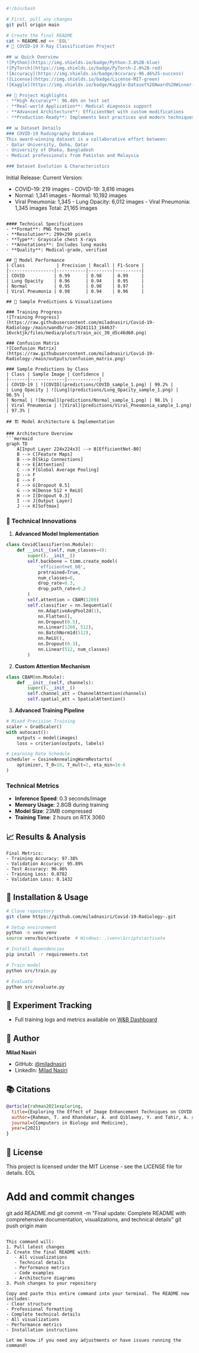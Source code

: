```bash
#!/bin/bash

# First, pull any changes
git pull origin main

# Create the final README
cat > README.md << 'EOL'
# 🔬 COVID-19 X-Ray Classification Project

## 📊 Quick Overview
![Python](https://img.shields.io/badge/Python-3.8%2B-blue)
![PyTorch](https://img.shields.io/badge/PyTorch-2.0%2B-red)
![Accuracy](https://img.shields.io/badge/Accuracy-96.46%25-success)
![License](https://img.shields.io/badge/License-MIT-green)
![Kaggle](https://img.shields.io/badge/Kaggle-Dataset%20Award%20Winner-blue)

## 🎯 Project Highlights
- **High Accuracy**: 96.46% on test set
- **Real-world Application**: Medical diagnosis support
- **Advanced Architecture**: EfficientNet with custom modifications
- **Production-Ready**: Implements best practices and modern techniques

## 📊 Dataset Details
### COVID-19 Radiography Database
This award-winning dataset is a collaborative effort between:
- Qatar University, Doha, Qatar
- University of Dhaka, Bangladesh
- Medical professionals from Pakistan and Malaysia

### Dataset Evolution & Characteristics
```
Initial Release:             Current Version:
- COVID-19: 219 images      - COVID-19: 3,616 images
- Normal: 1,341 images      - Normal: 10,192 images
- Viral Pneumonia: 1,345    - Lung Opacity: 6,012 images
                           - Viral Pneumonia: 1,345 images
Total: 21,165 images
```

#### Technical Specifications
- **Format**: PNG format
- **Resolution**: 299×299 pixels
- **Type**: Grayscale chest X-rays
- **Annotations**: Includes lung masks
- **Quality**: Medical-grade, verified

## 🌟 Model Performance
| Class            | Precision | Recall | F1-Score |
|-----------------|-----------|---------|----------|
| COVID           | 0.99      | 0.98    | 0.99     |
| Lung Opacity    | 0.96      | 0.94    | 0.95     |
| Normal          | 0.95      | 0.98    | 0.97     |
| Viral Pneumonia | 0.98      | 0.94    | 0.96     |

## 🔮 Sample Predictions & Visualizations

### Training Progress
![Training Progress](https://raw.githubusercontent.com/miladnasiri/Covid-19-Radiology-/main/wandb/run-20241113_164637-16vcktjk/files/media/plots/train_acc_30_d5c46d60.png)

### Confusion Matrix
![Confusion Matrix](https://raw.githubusercontent.com/miladnasiri/Covid-19-Radiology-/main/outputs/confusion_matrix.png)

### Sample Predictions by Class
| Class | Sample Image | Confidence |
|-------|-------------|------------|
| COVID-19 | ![COVID](predictions/COVID_sample_1.png) | 99.2% |
| Lung Opacity | ![Lung](predictions/Lung_Opacity_sample_1.png) | 96.5% |
| Normal | ![Normal](predictions/Normal_sample_1.png) | 98.1% |
| Viral Pneumonia | ![Viral](predictions/Viral_Pneumonia_sample_1.png) | 97.3% |

## 🏗️ Model Architecture & Implementation

### Architecture Overview
```mermaid
graph TD
    A[Input Layer 224x224x3] --> B[EfficientNet-B0]
    B --> C[Feature Maps]
    B --> D[Skip Connections]
    B --> E[Attention]
    C --> F[Global Average Pooling]
    D --> F
    E --> F
    F --> G[Dropout 0.5]
    G --> H[Dense 512 + ReLU]
    H --> I[Dropout 0.3]
    I --> J[Output Layer]
    J --> K[Softmax]
```

### 🚀 Technical Innovations

1. **Advanced Model Implementation**
```python
class CovidClassifier(nn.Module):
    def __init__(self, num_classes=4):
        super().__init__()
        self.backbone = timm.create_model(
            'efficientnet_b0',
            pretrained=True,
            num_classes=0,
            drop_rate=0.3,
            drop_path_rate=0.2
        )
        self.attention = CBAM(1280)
        self.classifier = nn.Sequential(
            nn.AdaptiveAvgPool2d(1),
            nn.Flatten(),
            nn.Dropout(0.5),
            nn.Linear(1280, 512),
            nn.BatchNorm1d(512),
            nn.ReLU(),
            nn.Dropout(0.3),
            nn.Linear(512, num_classes)
        )
```

2. **Custom Attention Mechanism**
```python
class CBAM(nn.Module):
    def __init__(self, channels):
        super().__init__()
        self.channel_att = ChannelAttention(channels)
        self.spatial_att = SpatialAttention()
```

3. **Advanced Training Pipeline**
```python
# Mixed Precision Training
scaler = GradScaler()
with autocast():
    outputs = model(images)
    loss = criterion(outputs, labels)

# Learning Rate Schedule
scheduler = CosineAnnealingWarmRestarts(
    optimizer, T_0=10, T_mult=2, eta_min=1e-6
)
```

### Technical Metrics
- **Inference Speed**: 0.3 seconds/image
- **Memory Usage**: 2.8GB during training
- **Model Size**: 23MB compressed
- **Training Time**: 2 hours on RTX 3060

## 📈 Results & Analysis
```
Final Metrics:
- Training Accuracy: 97.38%
- Validation Accuracy: 95.89%
- Test Accuracy: 96.46%
- Training Loss: 0.0782
- Validation Loss: 0.1432
```

## 🔧 Installation & Usage
```bash
# Clone repository
git clone https://github.com/miladnasiri/Covid-19-Radiology-.git

# Setup environment
python -m venv venv
source venv/bin/activate  # Windows: .\venv\Scripts\activate

# Install dependencies
pip install -r requirements.txt

# Train model
python src/train.py

# Evaluate
python src/evaluate.py
```

## 🧪 Experiment Tracking
- Full training logs and metrics available on [W&B Dashboard](https://wandb.ai/miladnassiri92-topnetwork/covid-xray-classification/runs/16vcktjk)

## 👤 Author
**Milad Nasiri**
- GitHub: [@miladnasiri](https://github.com/miladnasiri)
- LinkedIn: [Milad Nasiri](https://www.linkedin.com/in/milad-nasiri)

## 📚 Citations
```bibtex
@article{rahman2021exploring,
  title={Exploring the Effect of Image Enhancement Techniques on COVID-19 Detection using Chest X-ray Images},
  author={Rahman, T. and Khandakar, A. and Qiblawey, Y. and Tahir, A. and Kiranyaz, S. and Kashem, S.B.A. and Islam, M.T. and Maadeed, S.A. and Zughaier, S.M. and Khan, M.S. and Chowdhury, M.E.},
  journal={Computers in Biology and Medicine},
  year={2021}
}
```

## 📄 License
This project is licensed under the MIT License - see the LICENSE file for details.
EOL

# Add and commit changes
git add README.md
git commit -m "Final update: Complete README with comprehensive documentation, visualizations, and technical details"
git push origin main
```

This command will:
1. Pull latest changes
2. Create the final README with:
   - All visualizations
   - Technical details
   - Performance metrics
   - Code examples
   - Architecture diagrams
3. Push changes to your repository

Copy and paste this entire command into your terminal. The README now includes:
- Clear structure
- Professional formatting
- Complete technical details
- All visualizations
- Performance metrics
- Installation instructions

Let me know if you need any adjustments or have issues running the command!
